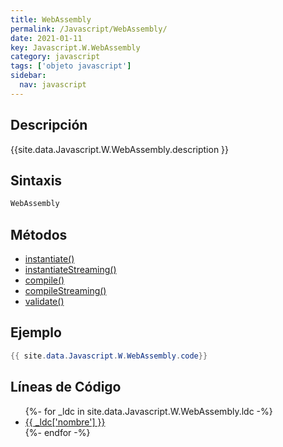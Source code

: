 ```yaml
---
title: WebAssembly
permalink: /Javascript/WebAssembly/
date: 2021-01-11
key: Javascript.W.WebAssembly
category: javascript
tags: ['objeto javascript']
sidebar: 
  nav: javascript
---
```


## Descripción
{{site.data.Javascript.W.WebAssembly.description }}

## Sintaxis
~~~javascript
WebAssembly
~~~

## Métodos
* [instantiate()](/Javascript/WebAssembly/instantiate)
* [instantiateStreaming()](/Javascript/WebAssembly/instantiateStreaming)
* [compile()](/Javascript/WebAssembly/compile)
* [compileStreaming()](/Javascript/WebAssembly/compileStreaming)
* [validate()](/Javascript/WebAssembly/validate)

## Ejemplo
~~~java
{{ site.data.Javascript.W.WebAssembly.code}}
~~~

## Líneas de Código
<ul>
{%- for _ldc in site.data.Javascript.W.WebAssembly.ldc -%}
   <li>
       <a href="{{_ldc['url'] }}">{{ _ldc['nombre'] }}</a>
   </li>
{%- endfor -%}
</ul>
